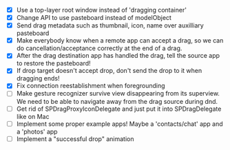 - [X] Use a top-layer root window instead of 'dragging container'
- [X] Change API to use pasteboard instead of modelObject
- [X] Send drag metadata such as thumbnail, icon, name over auxilliary pasteboard
- [X] Make everybody know when a remote app can accept a drag, so we can do
	  cancellation/acceptance correctly at the end of a drag.
- [X] After the drag destination app has handled the drag, tell the source app
	  to restore the pasteboard!
- [X] If drop target doesn't accept drop, don't send the drop to it when dragging ends!
- [X] Fix connection reestablishment when foregrounding
- [ ] Make gesture recognizer survive view disappearing from its superview.
	  We need to be able to navigate away from the drag source during dnd.
- [ ] Get rid of SPDragProxyIconDelegate and just put it into SPDragDelegate like on Mac
- [ ] Implement some proper example apps! Maybe a 'contacts/chat' app and a 'photos' app
- [ ] Implement a "successful drop" animation
